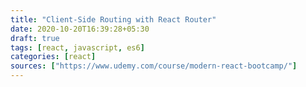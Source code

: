 ```yaml
---
title: "Client-Side Routing with React Router"
date: 2020-10-20T16:39:28+05:30
draft: true
tags: [react, javascript, es6]
categories: [react]
sources: ["https://www.udemy.com/course/modern-react-bootcamp/"]
---
```


<!--

::Annotation Guide::
~~~~~~~~~~~~~~~~~~~~

* `em` is the modifier

1. em (_text_) - blue underline
2. strong (**text**) - yelow highlight
3. del (~~text~~) - red strike-through

4. em > em (_*text*_) - blue circle
5. em > strong (_**text**_) - lawngreen box
6. em > del (_~~text~~_) - red cross-off
-->
